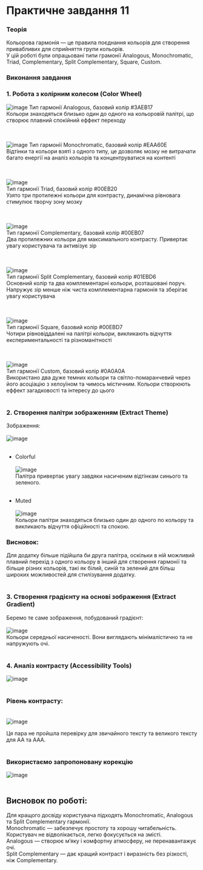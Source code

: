 # Практичне завдання 11
### Теорія
Кольорова гармонія — це правила поєднання кольорів для створення привабливих для сприйняття групи кольорів.<br>
У цій роботі були опрацьовані типи грамонії Analogous, Monochromatic, Triad, Complementary, Split Complementary, Square, Custom.<br>
### Виконання завдання
### 1. Робота з колірним колесом (Color Wheel)<br>
![image](https://github.com/user-attachments/assets/540e5b68-b10d-4813-970b-8e6d5138077b)
Тип гармонії Analogous, базовий колір #3AEB17 <br>
Кольори знаходяться близько один до одного на кольоровій палітрі, що створює плавний спокійний еффект переходу<br><br><br>

![image](https://github.com/user-attachments/assets/caa00619-07e8-4da2-8595-9e578153bb5e)
Тип гармонії Monochromatic, базовий колір #EAA60E <br>
Відтінки та кольори взяті з одного типу, це дозволяє мозку не витрачати багато енергії на аналіз кольорів та концентруватися на контенті<br><br><br>

![image](https://github.com/user-attachments/assets/c6e7e888-cedc-405d-be56-755e07e4ba91) <br>
Тип гармонії Triad, базовий колір #00EB20 <br>
Узято три протилежні кольори для контрасту, динамічна рівновага стимулює творчу зону мозку<br><br><br>

![image](https://github.com/user-attachments/assets/587c0e0b-4534-47a1-9650-d38ed379e095) <br>
Тип гармонії Complementary, базовий колір #00EB07 <br>
Два протилежних кольори для максимального контрасту. Привертає увагу користувача та активізує зір<br><br><br>

![image](https://github.com/user-attachments/assets/d977271c-673a-4c48-928b-e517f8b5ab77) <br>
Тип гармонії Split Complementary, базовий колір #01EBD6 <br>
Основний колір та два комплементарні кольори, розташовані поруч. Напружує зір менше ніж чиста комплементарна гармонія та зберігає увагу користувача<br><br><br>

![image](https://github.com/user-attachments/assets/8410fe08-018f-4234-9ae9-dbde907969c6) <br>
Тип гармонії Square, базовий колір #00EBD7 <br>
Чотири рівновіддалені на палітрі кольори, викликають відчуття експериментальності та різноманітності<br><br><br>

![image](https://github.com/user-attachments/assets/7b9eb2ce-44a0-44c4-86a9-7b22e5980ca5) <br>
Тип гармонії Custom, базовий колір #0A0A0A <br>
Використано два дуже темних кольори та світло-помаранчевий через його асоціацію з хелоуїном та чимось містичним. Кольори створюють еффект загадковості та інтересу до цього<br><br>

### 2. Створення палітри зображенням (Extract Theme)<br>

Зображення: <br><br>
![image](https://github.com/user-attachments/assets/0d49adbe-0400-4b8e-8fe1-9fab9d6b7672) <br><br>

- Colorful <br><br>
![image](https://github.com/user-attachments/assets/f8909bdf-c873-401c-a4da-d4095c5267e0) <br>
Палітра привертає увагу завдяки насиченим відтінкам синього та зеленого. <br><br>

- Muted <br><br>
![image](https://github.com/user-attachments/assets/464404e2-f83d-46e1-80c9-0d5382ad0c53) <br>
Кольори палітри знаходяться близько один до одного по кольору та викликають відчуття офіційності та спокою. <br>

### Висновок: <br>
Для додатку більше підійшла би друга палітра, оскільки в ній можливий плавний перехід з одного кольору в інший для створення гармонії та більше різних кольорів, такі як білий, синій та зелений для більш широких можливостей для стилізування додатку. <br><br>

### 3. Створення градієнту на основі зображення (Extract Gradient) <br>

Беремо те саме зображення, побудований градієнт: <br><br>
![image](https://github.com/user-attachments/assets/fcfe6641-fa5c-4b4f-82cb-934791f1c0e2) <br>
Кольори середньої насиченості. Вони виглядають мінімалістично та не напружують очі.<br><br>

### 4. Аналіз контрасту (Accessibility Tools)<br>
![image](https://github.com/user-attachments/assets/fbac2b8c-c1c3-43f5-a98a-6ff86d3a4bb7)<br><br>

### Рівень контрасту:<br><br>
![image](https://github.com/user-attachments/assets/5d7c6631-29f4-40b9-bbb9-d8525488cad8) <br>

Ця пара не пройшла перевірку для звичайного тексту та великого тексту для АА та ААА.<br><br>

### Використаємо запропоновану корекцію <br>
![image](https://github.com/user-attachments/assets/59d70d16-be3f-4b57-b1f2-8fe6d9876c61) <br><br>

## Висновок по роботі:
Для кращого досвіду користувача підходять Monochromatic, Analogous та Split Complementary гармонії.<br>
Monochromatic — забезпечує простоту та хорошу читабельність. Користувач не відволікається, легко фокусується на змісті.<br>
Analogous — створює м’яку і комфортну атмосферу, не перенавантажує очі.<br>
Split Complementary — дає кращий контраст і виразність без різкості, ніж Complementary.



